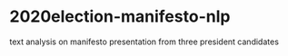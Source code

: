 # 2020election-manifesto-nlp
text analysis on manifesto presentation from three president candidates
